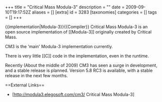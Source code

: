 +++
title = "Critical Mass Modula-3"
description = ""
date = 2009-09-10T19:17:52Z
aliases = []
[extra]
id = 3283
[taxonomies]
categories = []
tags = []
+++

{{implementation|Modula-3}}{{Compiler}}
Critical Mass Modula-3 is an open source implementation of [[Modula-3]] originally created by Critical Mass.

CM3 is the 'main' Modula-3 implementation currently.

There is very little [[C]] code in the implementation, even in the runtime.

Recently (About the middle of 2009) CM3 has seen a surge in development, and a stable release is planned. Version 5.8 RC3 is available, with a stable release in the next few months.

==External Links==
* [http://modula3.elegosoft.com/cm3/ Critical Mass Modula-3]
